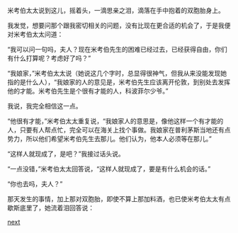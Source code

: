 
米考伯太太说到这儿，摇着头，一滴思亲之泪，滴落在手中抱着的双胞胎身上。

我发觉，想要问那个跟我密切相关的问题，没有比现在更合适的机会了，于是我便对米考伯太太问道：

“我可以问一句吗，夫人？现在米考伯先生的困难已经过去，已经获得自由，你们有什么打算呢？考虑好了吗？”

“我娘家，”米考伯太太说（她说这几个字时，总显得很神气，但我从来没能发现她指的是什么人），“我娘家的人的意见是，米考伯先生应该离开伦敦，到别处去发挥他的才能。米考伯先生是个很有才能的人，科波菲尔少爷。”

我说，我完全相信这一点。

“他很有才能，”米考伯太太重复说，“我娘家人的意思是，像他这样一个有才能的人，只要有人帮点忙，完全可以在海关上找个事做。我娘家在普利茅斯当地还有点势力，所以他们希望米考伯先生去那儿。他们认为，他本人必须等在那儿。”

“这样人就现成了，是吧？”我接过话头说。

“一点没错，”米考伯太太回答说，“这样人就现成了，要是有什么机会的话。”

“你也去吗，夫人？”

那天发生的事情，加上那对双胞胎，即使不算上那加料酒，也已使米考伯太太有点歇斯底里了，她流着泪回答说：

[next](page162.md)